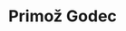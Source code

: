 ---
SICRIS: 15295
draft: false
fixName: primož_godec
lab: Laboratorij za bioinformatiko
labPos: Član laboratorija
location: R3.20 - Laboratorij LB
mailInfo: primoz.godec@fri.uni-lj.si
officeHours: null
profName: Primož Godec
profTitle: Mladi raziskovalec
telephoneInfo: null
title: Primož Godec
---